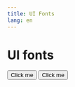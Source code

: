 ```yaml
---
title: UI Fonts
lang: en
---
```


# UI fonts


<button class="lf-sans lf-sbold" lang="Beng">Click me</button>
<button class="lf-sans-ui lf-sbold" lang="Beng">Click me</button>
